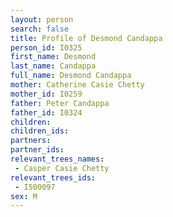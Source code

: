 ```yaml
---
layout: person
search: false
title: Profile of Desmond Candappa
person_id: I0325
first_name: Desmond
last_name: Candappa
full_name: Desmond Candappa
mother: Catherine Casie Chetty
mother_id: I0259
father: Peter Candappa
father_id: I0324
children:
children_ids:
partners:
partner_ids:
relevant_trees_names:
 - Casper Casie Chetty
relevant_trees_ids:
 - I500097
sex: M
---
```


